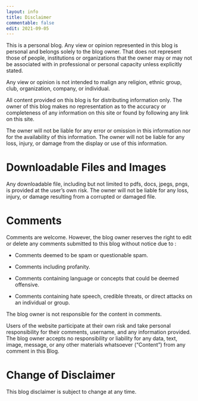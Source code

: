 ```yaml
---
layout: info
title: Disclaimer
commentable: false
edit: 2021-09-05
---
```


This is a personal blog. Any view or opinion represented in this blog is personal and belongs solely to the blog owner. That does not represent those of people, institutions or organizations that the owner may or may not be associated with in professional or personal capacity unless explicitly stated.

Any view or opinion is not intended to malign any religion, ethnic group, club, organization, company, or individual.

All content provided on this blog is for distributing information only. The owner of this blog makes no representation as to the accuracy or completeness of any information on this site or found by following any link on this site.

The owner will not be liable for any error or omission in this information nor for the availability of this information. The owner will not be liable for any loss, injury, or damage from the display or use of this information.

# Downloadable Files and Images

Any downloadable file, including but not limited to pdfs, docs, jpegs, pngs, is provided at the user’s own risk. The owner will not be liable for any loss, injury, or damage resulting from a corrupted or damaged file.

# Comments

Comments are welcome. However, the blog owner reserves the right to edit or delete any comments submitted to this blog without notice due to :

- Comments deemed to be spam or questionable spam.

- Comments including profanity.

- Comments containing language or concepts that could be deemed offensive.

- Comments containing hate speech, credible threats, or direct attacks on an individual or group.

The blog owner is not responsible for the content in comments. 

Users of the website participate at their own risk and take personal responsibility for their comments, username, and any information provided. The blog owner accepts no responsibility or liability for any data, text, image, message, or any other materials whatsoever (“Content”) from any comment in this Blog.

# Change of Disclaimer

This blog disclaimer is subject to change at any time.